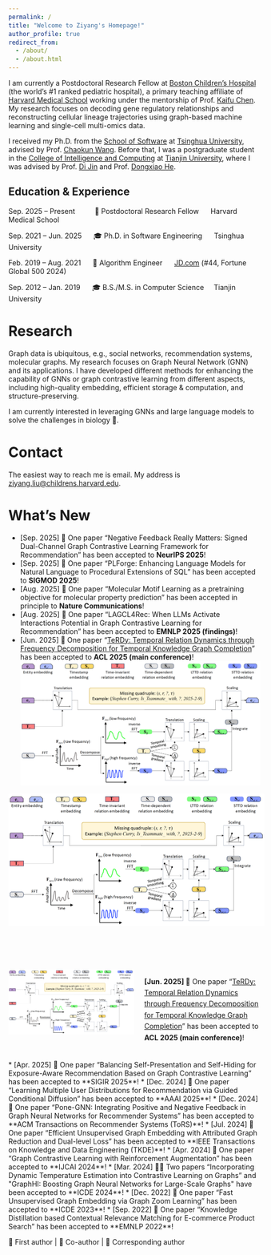 ```yaml
---
permalink: /
title: "Welcome to Ziyang's Homepage!"
author_profile: true
redirect_from: 
  - /about/
  - /about.html
---
```


I am currently a Postdoctoral Research Fellow at [Boston Children’s Hospital](https://www.childrenshospital.org/) (the world’s #1 ranked pediatric hospital), a primary teaching affiliate of [Harvard Medical School](https://hms.harvard.edu/) working under the mentorship of Prof. [Kaifu Chen](https://dms.hms.harvard.edu/people/kaifu-chen). My research focuses on decoding gene regulatory relationships and reconstructing cellular lineage trajectories using graph-based machine learning and single-cell multi-omics data.

I received my Ph.D. from the [School of Software](https://www.thss.tsinghua.edu.cn/) at [Tsinghua University](https://www.tsinghua.edu.cn/), advised by Prof. [Chaokun Wang](https://wangchaokun.github.io/index.html). Before that, I was a postgraduate student in the [College of Intelligence and Computing](https://cic.tju.edu.cn/) at [Tianjin University](https://www.tju.edu.cn/), where I was advised by Prof. [Di Jin](https://cic.tju.edu.cn/faculty/jindi/index.htm) and Prof. [Dongxiao He](https://cic.tju.edu.cn/faculty/hedongxiao/index.htm).

## Education & Experience
 
Sep. 2025 – Present &nbsp;&nbsp;&nbsp;&nbsp;&nbsp;&nbsp;&nbsp;&nbsp;  💼  Postdoctoral Research Fellow &nbsp;&nbsp;&nbsp;&nbsp; Harvard Medical School 

  
Sep. 2021 – Jun. 2025 &nbsp;&nbsp;&nbsp;&nbsp; 🎓 Ph.D. in Software Engineering  &nbsp;&nbsp;&nbsp;&nbsp; Tsinghua University


Feb. 2019 – Aug. 2021 &nbsp;&nbsp;&nbsp;&nbsp;  💼 Algorithm Engineer &nbsp;&nbsp;&nbsp;&nbsp; [JD.com](https://fortune.com/company/jd-com/) (#44, Fortune Global 500 2024)


Sep. 2012 – Jan. 2019 &nbsp;&nbsp;&nbsp;&nbsp;  🎓 B.S./M.S. in Computer Science &nbsp;&nbsp;&nbsp; Tianjin University  


Research
======
Graph data is ubiquitous, e.g., social networks, recommendation systems, molecular graphs. My research focuses on Graph Neural Network (GNN) and its applications. I have developed different methods for enhancing the capability of GNNs or graph contrastive learning from different aspects, including high-quality embedding, efficient storage & computation, and structure-preserving.

I am currently interested in leveraging GNNs and large language models to solve the challenges in biology 🧬.


Contact
======
The easiest way to reach me is email. My address is ziyang.liu@childrens.harvard.edu.

What’s New
======
* [Sep. 2025] 🤝 One paper “Negative Feedback Really Matters: Signed Dual-Channel Graph Contrastive Learning Framework for Recommendation” has been accepted to **NeurIPS 2025**!
* [Sep. 2025] 🤝 One paper “PLForge: Enhancing Language Models for Natural Language to Procedural Extensions of SQL” has been accepted to **SIGMOD 2025**!
* [Aug. 2025] 🌟 One paper “Molecular Motif Learning as a pretraining objective for molecular property prediction” has been accepted in principle to **Nature Communications**!
* [Aug. 2025] 🤝 One paper “LAGCL4Rec: When LLMs Activate Interactions Potential in Graph Contrastive Learning for Recommendation” has been accepted to **EMNLP 2025 (findings)**!
* [Jun. 2025] 🌟 One paper “[TeRDy: Temporal Relation Dynamics through Frequency Decomposition for Temporal Knowledge Graph Completion](https://aclanthology.org/2025.acl-long.473/)” has been accepted to **ACL 2025 (main conference)**!  
  ![TeRDy Model Architecture](/images/TeRDy.png)
<div style="display: flex; align-items: flex-start; gap: 16px; margin-bottom: 16px;">
  <div style="flex: 0 0 auto;">
    <img src="/images/TeRDy.png" alt="TeRDy Model Architecture" style="width: 50%; height: auto;">
  </div>
  <div style="flex: 1 1 auto;">
    <p><strong>[Jun. 2025] 🌟</strong> One paper “<a href="https://aclanthology.org/2025.acl-long.473/">TeRDy: Temporal Relation Dynamics through Frequency Decomposition for Temporal Knowledge Graph Completion</a>” has been accepted to <strong>ACL 2025 (main conference)</strong>!</p>
  </div>
</div>
<div style="display: flex; align-items: flex-start; gap: 20px; margin-bottom: 20px;">
  <img src="/images/TeRDy.png" alt="TeRDy Model Architecture" style="width: 50%; height: auto; max-width: 400px; flex-shrink: 0;" />
  <div style="flex: 1; min-width: 0; font-size: 1em; line-height: 1.6;">
    <p>
      <strong>[Jun. 2025] 🌟</strong> One paper “<a href="https://aclanthology.org/2025.acl-long.473/">TeRDy: Temporal Relation Dynamics through Frequency Decomposition for Temporal Knowledge Graph Completion</a>” has been accepted to <strong>ACL 2025 (main conference)</strong>!
    </p>
  </div>
</div>
* [Apr. 2025] 🤝 One paper “Balancing Self-Presentation and Self-Hiding for Exposure-Aware Recommendation Based on Graph Contrastive Learning” has been accepted to **SIGIR 2025**!
* [Dec. 2024] 🤝 One paper “Learning Multiple User Distributions for Recommendation via Guided Conditional Diffusion” has been accepted to **AAAI 2025**!
* [Dec. 2024] 🌟 One paper “Pone-GNN: Integrating Positive and Negative Feedback in Graph Neural Networks for Recommender Systems” has been accepted to **ACM Transactions on Recommender Systems (ToRS)**!
* [Jul. 2024] 🌟 One paper “Efficient Unsupervised Graph Embedding with Attributed Graph Reduction and Dual-level Loss” has been accepted to **IEEE Transactions on Knowledge and Data Engineering (TKDE)**!
* [Apr. 2024] 🌟 One paper “Graph Contrastive Learning with Reinforcement Augmentation” has been accepted to **IJCAI 2024**!
* [Mar. 2024] 🌟🤝 Two papers “Incorporating Dynamic Temperature Estimation into Contrastive Learning on Graphs” and "GraphHI: Boosting Graph Neural Networks for Large-Scale Graphs" have been accepted to **ICDE 2024**!
* [Dec. 2022] 🌟 One paper “Fast Unsupervised Graph Embedding via Graph Zoom Learning” has been accepted to **ICDE 2023**!
* [Sep. 2022] 🌟 One paper “Knowledge Distillation based Contextual Relevance Matching for E-commerce Product Search” has been accepted to **EMNLP 2022**!

🌟 First author | 🤝 Co-author | 🔬 Corresponding author

